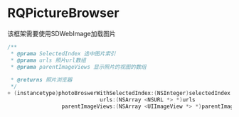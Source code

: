 # RQPictureBrowser
该框架需要使用SDWebImage加载图片
```objective-c
/**
 * @prama SelectedIndex 选中图片索引
 * @prama urls 照片url数组
 * @prama parentImageViews 显示照片的视图的数组
 
 * @returns 照片浏览器
 */
+ (instancetype)photoBroswerWithSelectedIndex:(NSInteger)selectedIndex
                             urls:(NSArray <NSURL *> *)urls
                 parentImageViews:(NSArray <UIImageView *> *)parentImageViews;
```
